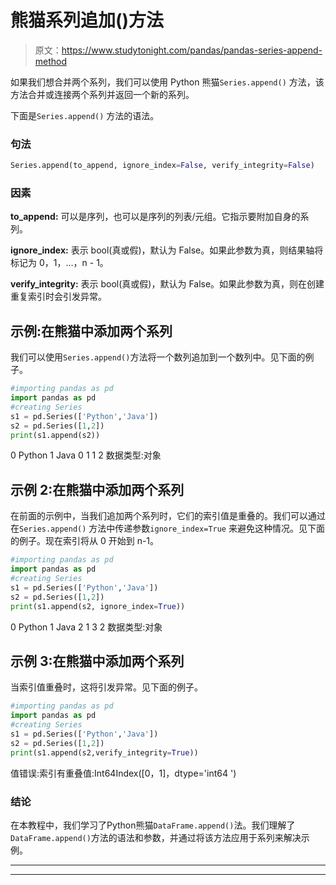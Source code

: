 # 熊猫系列追加()方法

> 原文：<https://www.studytonight.com/pandas/pandas-series-append-method>

如果我们想合并两个系列，我们可以使用 Python 熊猫`Series.append()` 方法，该方法合并或连接两个系列并返回一个新的系列。

下面是`Series.append()` 方法的语法。

### 句法

```py
Series.append(to_append, ignore_index=False, verify_integrity=False)
```

### 因素

**to_append:** 可以是序列，也可以是序列的列表/元组。它指示要附加自身的系列。

**ignore_index:** 表示 bool(真或假)，默认为 False。如果此参数为真，则结果轴将标记为 0，1，…，n - 1。

**verify_integrity:** 表示 bool(真或假)，默认为 False。如果此参数为真，则在创建重复索引时会引发异常。

## 示例:在熊猫中添加两个系列

我们可以使用`Series.append()`方法将一个数列追加到一个数列中。见下面的例子。

```py
#importing pandas as pd
import pandas as pd
#creating Series
s1 = pd.Series(['Python','Java'])
s2 = pd.Series([1,2])
print(s1.append(s2))
```

0 Python
1 Java
0 1
1 2
数据类型:对象

## 示例 2:在熊猫中添加两个系列

在前面的示例中，当我们追加两个系列时，它们的索引值是重叠的。我们可以通过在`Series.append()` 方法中传递参数`ignore_index=True` 来避免这种情况。见下面的例子。现在索引将从 0 开始到 n-1。

```py
#importing pandas as pd
import pandas as pd
#creating Series
s1 = pd.Series(['Python','Java'])
s2 = pd.Series([1,2])
print(s1.append(s2, ignore_index=True))
```

0 Python
1 Java
2 1
3 2
数据类型:对象

## 示例 3:在熊猫中添加两个系列

当索引值重叠时，这将引发异常。见下面的例子。

```py
#importing pandas as pd
import pandas as pd
#creating Series
s1 = pd.Series(['Python','Java'])
s2 = pd.Series([1,2])
print(s1.append(s2,verify_integrity=True))
```

值错误:索引有重叠值:Int64Index([0，1]，dtype='int64 ')

### 结论

在本教程中，我们学习了Python熊猫`DataFrame.append()`法。我们理解了`DataFrame.append()`方法的语法和参数，并通过将该方法应用于系列来解决示例。

* * *

* * *